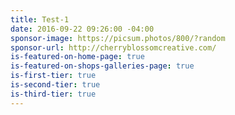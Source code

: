 ```yaml
---
title: Test-1
date: 2016-09-22 09:26:00 -04:00
sponsor-image: https://picsum.photos/800/?random
sponsor-url: http://cherryblossomcreative.com/
is-featured-on-home-page: true
is-featured-on-shops-galleries-page: true
is-first-tier: true
is-second-tier: true
is-third-tier: true
---
```


